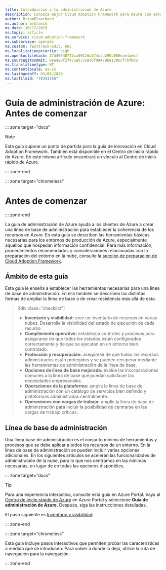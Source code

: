 ```yaml
---
title: Introducción a la administración de Azure
description: Conozca mejor Cloud Adoption Framework para Azure con esta información sobre las herramientas básicas necesarias para administrar entornos de producción de Azure.
author: BrianBlanchard
ms.author: brblanch
ms.date: 10/17/2019
ms.topic: article
ms.service: cloud-adoption-framework
ms.subservice: operate
ms.custom: fasttrack-edit, AQC
ms.localizationpriority: high
ms.openlocfilehash: 37d49948772ca0912dc574ccb299c050eae4aeb4
ms.sourcegitcommit: 0ea426f2f471eb7310c6f09478be1306cf7bf0d8
ms.translationtype: HT
ms.contentlocale: es-ES
ms.lasthandoff: 03/05/2020
ms.locfileid: "78341766"
---
```

# <a name="azure-management-guide-before-you-start"></a>Guía de administración de Azure: Antes de comenzar


::: zone target="docs"


> [!NOTE]
> Esta guía supone un punto de partida para la guía de innovación en Cloud Adoption Framework. También está disponible en el Centro de inicio rápido de Azure. En este mismo artículo encontrará un vínculo al Centro de inicio rápido de Azure.

::: zone-end

::: zone target="chromeless"

# <a name="before-you-start"></a>Antes de comenzar

::: zone-end

La guía de administración de Azure ayuda a los clientes de Azure a crear una línea de base de administración para establecer la coherencia de los recursos en Azure. En esta guía se describen las herramientas básicas necesarias para los entornos de producción de Azure, especialmente aquellos que hospedan información confidencial. Para más información, procedimientos recomendados y consideraciones relacionadas con la preparación del entorno en la nube, consulte la [sección de preparación de Cloud Adoption Framework](../index.md).

## <a name="scope-of-this-guide"></a>Ámbito de esta guía

Esta guía le enseña a establecer las herramientas necesarias para una línea de base de administración. En ella también se describen las distintas formas de ampliar la línea de base o de crear resistencia más allá de esta.

> [!div class="checklist"]
>
> - **Inventario y visibilidad:** cree un inventario de recursos en varias nubes. Desarrolle la visibilidad del estado de ejecución de cada recurso.
> - **Cumplimiento operativo:** establezca controles y procesos para asegurarse de que todos los estados están configurados correctamente y de que se ejecutan en un entorno bien controlado.
> - **Protección y recuperación:** asegúrese de que todos los recursos administrados están protegidos y se pueden recuperar mediante las herramientas de administración de la línea de base.
> - **Opciones de línea de base mejorada:** evalúe las incorporaciones comunes a la línea de base que puedan satisfacer las necesidades empresariales.
> - **Operaciones de la plataforma:** amplíe la línea de base de administración con un catálogo de servicios bien definido y plataformas administradas centralmente.
> - **Operaciones con cargas de trabajo:** amplíe la línea de base de administración para incluir la posibilidad de centrarse en las cargas de trabajo críticas.

## <a name="management-baseline"></a>Línea de base de administración

Una línea base de administración es el conjunto mínimo de herramientas y procesos que se debe aplicar a todos los recursos de un entorno. En la línea de base de administración se pueden incluir varias opciones adicionales. En los siguientes artículos se aceleran las funcionalidades de administración de la nube, para lo que nos centramos en las mínimas necesarias, en lugar de en todas las opciones disponibles.

::: zone target="docs"

> [!TIP]
> Para una experiencia interactiva, consulte esta guía en Azure Portal. Vaya al [Centro de inicio rápido de Azure](https://portal.azure.com/?feature.quickstart=true#blade/Microsoft_Azure_Resources/QuickstartCenterBlade) en Azure Portal y seleccione **Guía de administración de Azure**. Después, siga las instrucciones detalladas.

El paso siguiente es [Inventario y visibilidad](./inventory.md).

::: zone-end

::: zone target="chromeless"

Esta guía incluye pasos interactivos que permiten probar las características a medida que se introducen. Para volver a donde lo dejó, utilice la ruta de navegación para la navegación.

::: zone-end

